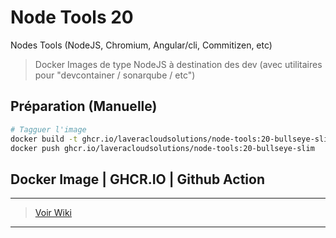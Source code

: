 # Node Tools 20

Nodes Tools (NodeJS, Chromium, Angular/cli, Commitizen, etc)

> Docker Images de type NodeJS à destination des dev (avec utilitaires pour "devcontainer / sonarqube / etc")

## Préparation (Manuelle)

```bash
# Tagguer l'image
docker build -t ghcr.io/laveracloudsolutions/node-tools:20-bullseye-slim .
docker push ghcr.io/laveracloudsolutions/node-tools:20-bullseye-slim
```

## Docker Image | GHCR.IO | Github Action
___
> [Voir Wiki](https://dev.azure.com/petrolavera/ArchitectureApplicative/_wiki/wikis/Architecture%20applicative/340/Images-Docker-(-GitHub))
___